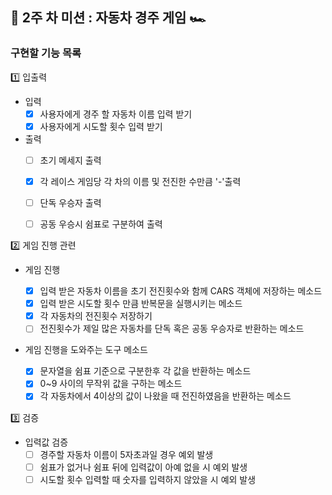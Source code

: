 

## 📌 2주 차 미션 : 자동차 경주 게임 🏎️

### 구현할 기능 목록

1️⃣ 입출력
- 입력 
    - [x] 사용자에게 경주 할 자동차 이름 입력 받기
    - [x] 사용자에게 시도할 횟수 입력 받기
-  출력
    - [ ] 초기 메세지 출력
    - [x] 각 레이스 게임당 각 차의 이름 및 전진한 수만큼 '-'출력
    - [ ] 단독 우승자 출력
    - [ ] 공동 우승시 쉼표로 구분하여 출력


2️⃣ 게임 진행 관련
    
- 게임 진행

    - [x] 입력 받은 자동차 이름을 초기 전진횟수와 함께 CARS 객체에 저장하는 메소드
    - [x] 입력 받은 시도할 횟수 만큼 반복문을 실행시키는 메소드
    - [x] 각 자동차의 전진횟수 저장하기
    - [ ] 전진횟수가 제일 많은 자동차를 단독 혹은 공동 우승자로 반환하는 메소드
    
- 게임 진행을 도와주는 도구 메소드
    - [x] 문자열을 쉼표 기준으로 구분한후 각 값을 반환하는 메소드
    - [x] 0~9 사이의 무작위 값을 구하는 메소드
    - [x] 각 자동차에서 4이상의 값이 나왔을 때 전진하였음을 반환하는 메소드

3️⃣ 검증

- 입력값 검증
    - [ ] 경주할 자동차 이름이 5자초과일 경우 예외 발생
    - [ ] 쉼표가 없거나 쉼표 뒤에 입력값이 아예 없을 시 예외 발생
    - [ ] 시도할 횟수 입력할 때 숫자를 입력하지 않았을 시 예외 발생
